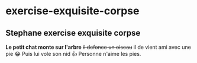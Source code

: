 # exercise-exquisite-corpse
## Stephane exercise exquisite corpse
**Le petit chat monte sur l'arbre**
~~il defonce un oiseau~~
il de vient ami avec une pie :joy:
Puis lui vole son nid :+1: 
Personne n'aime les pies. 
